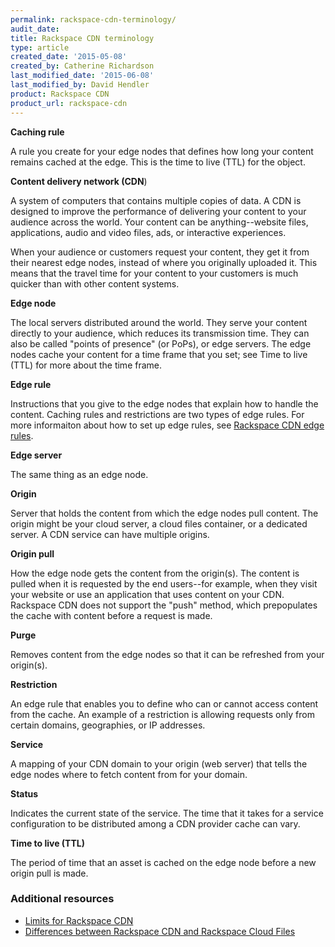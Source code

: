 ```yaml
---
permalink: rackspace-cdn-terminology/
audit_date:
title: Rackspace CDN terminology
type: article
created_date: '2015-05-08'
created_by: Catherine Richardson
last_modified_date: '2015-06-08'
last_modified_by: David Hendler
product: Rackspace CDN
product_url: rackspace-cdn
---
```


**Caching rule**

A rule you create for your edge nodes that defines how long your content
remains cached at the edge. This is the time to live (TTL) for the
object.

**Content delivery network (CDN**)

A system of computers that contains multiple copies of data. A CDN is
designed to improve the performance of delivering your content to your
audience across the world. Your content can be anything--website files,
applications, audio and video files, ads, or interactive experiences.

When your audience or customers request your content, they get it from
their nearest edge nodes, instead of where you originally uploaded it.
This means that the travel time for your content to your customers is
much quicker than with other content systems.

**Edge node**

The local servers distributed around the world. They serve your content
directly to your audience, which reduces its transmission time. They can
also be called "points of presence" (or PoPs), or edge servers. The edge
nodes cache your content for a time frame that you set; see Time to live
(TTL) for more about the time frame.

**Edge rule**

Instructions that you give to the edge nodes that explain how to handle
the content. Caching rules and restrictions are two types of edge rules.
For more informaiton about how to set up edge rules, see [Rackspace CDN
edge rules](/how-to/rackspace-cdn-edge-rules).

**Edge server**

The same thing as an edge node.

**Origin**

Server that holds the content from which the edge nodes pull content.
The origin might be your cloud server, a cloud files container, or a
dedicated server. A CDN service can have multiple origins.

**Origin pull**

How the edge node gets the content from the origin(s). The content is
pulled when it is requested by the end users--for example, when they
visit your website or use an application that uses content on your CDN.
Rackspace CDN does not support the "push" method, which prepopulates the
cache with content before a request is made.

**Purge**

Removes content from the edge nodes so that it can be refreshed from
your origin(s).

**Restriction**

An edge rule that enables you to define who can or cannot access content
from the cache. An example of a restriction is allowing requests only
from certain domains, geographies, or IP addresses.

**Service**

A mapping of your CDN domain to your origin (web server) that tells the
edge nodes where to fetch content from for your domain.

**Status**

Indicates the current state of the service. The time that it takes for a
service configuration to be distributed among a CDN provider cache can
vary.

**Time to live (TTL)**

The period of time that an asset is cached on the edge node before a new
origin pull is made.

### Additional resources

- [Limits for Rackspace CDN](/how-to/limits-for-rackspace-cdn)
- [Differences between Rackspace CDN and Rackspace Cloud Files](/how-to/differences-between-rackspace-cdn-and-rackspace-cloud-files)
